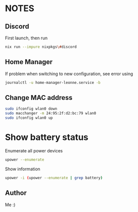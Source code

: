 # NOTES

## Discord

First launch, then run

```bash
nix run --impure nixpkgs\#discord
```

## Home Manager

If problem when switching to new configuration, see error using

```bash
journalctl -u home-manager-leonne.service -b
```

## Change MAC address

```bash
sudo ifconfig wlan0 down
sudo macchanger -m 24:95:2f:d2:bc:79 wlan0
sudo ifconfig wlan0 up
```

# Show battery status

Enumerate all power devices

```bash
upower --enumerate
```

Show information

```bash
upower -i (upower --enumerate | grep battery)
```

## Author

Me :)
